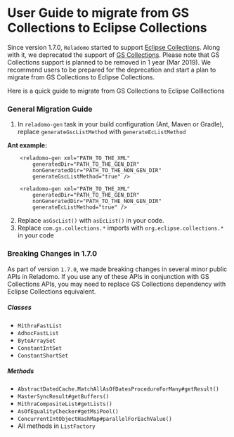 # User Guide to migrate from GS Collections to Eclipse Collections

Since version 1.7.0, `Reladomo` started to support [Eclipse Collections](https://github.com/eclipse/eclipse-collections). Along with it, we deprecated the support of [GS Collections](). Please note that GS Collections support is planned to be removed in 1 year (Mar 2019). We recommend users to be prepared for the deprecation and start a plan to migrate from GS Collections to Eclipse Collections.

Here is a quick guide to migrate from GS Collections to Eclipse Colllections

### General Migration Guide
1. In `reladomo-gen` task in your build configuration (Ant, Maven or Gradle), replace `generateGscListMethod` with `generateEcListMethod`

**Ant example:**
```
    <reladomo-gen xml="PATH_TO_THE_XML"
        generatedDir="PATH_TO_THE_GEN_DIR"
        nonGeneratedDir="PATH_TO_THE_NON_GEN_DIR"
        generateGscListMethod="true" />
```
```
    <reladomo-gen xml="PATH_TO_THE_XML"
        generatedDir="PATH_TO_THE_GEN_DIR"
        nonGeneratedDir="PATH_TO_THE_NON_GEN_DIR"
        generateEcListMethod="true" />
```

2. Replace `asGscList()` with `asEcList()` in your code. 
3. Replace `com.gs.collections.*` imports with `org.eclipse.collections.*` in your code

### Breaking Changes in 1.7.0
As part of version `1.7.0`,  we made breaking changes in several minor public APIs in Reladomo. If you use any of these APIs in conjunction with GS Collections APIs, you may need to replace GS Collections dependency with Eclipse Collections equivalent. 

##### Classes
- `MithraFastList`
- `AdhocFastList`
- `ByteArraySet`
- `ConstantIntSet`
- `ConstantShortSet`

##### Methods
- `AbstractDatedCache.MatchAllAsOfDatesProcedureForMany#getResult()`
- `MasterSyncResult#getBuffers()`
- `MithraCompositeList#getLists()`
- `AsOfEqualityChecker#getMsiPool()`
- `ConcurrentIntObjectHashMap#parallelForEachValue()`
- All methods in `ListFactory`
